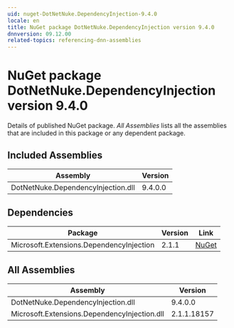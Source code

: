 ```yaml
---
uid: nuget-DotNetNuke.DependencyInjection-9.4.0
locale: en
title: NuGet package DotNetNuke.DependencyInjection version 9.4.0
dnnversion: 09.12.00
related-topics: referencing-dnn-assemblies
---
```


# NuGet package DotNetNuke.DependencyInjection version 9.4.0
Details of published NuGet package.
*All Assemblies* lists all the assemblies that are included in this package or any dependent package.

## Included Assemblies

|Assembly|Version|
|---|---|
|DotNetNuke.DependencyInjection.dll|9.4.0.0|

## Dependencies

|Package|Version|Link|
|---|---|---|
|Microsoft.Extensions.DependencyInjection|2.1.1|[NuGet](https://www.nuget.org/packages/Microsoft.Extensions.DependencyInjection/2.1.1)|

## All Assemblies

|Assembly|Version|
|---|---|
|DotNetNuke.DependencyInjection.dll|9.4.0.0|
|Microsoft.Extensions.DependencyInjection.dll|2.1.1.18157|

